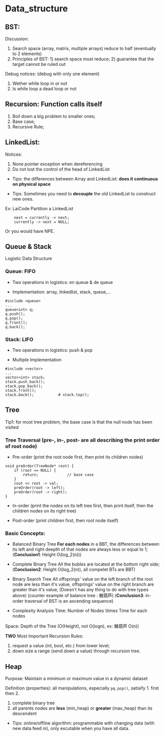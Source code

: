 #  Data_structure

## BST: 
Discussion:
1. Search space (array, matrix, multiple arrays) reduce to half (eventually to 2 elements)
2. Principles of BST: 1) search space must reduce; 2) guarantee that the target cannot be ruled out


Debug notices: (debug with only one element)
1. Wether while loop in or not
2. Is while loop a dead loop or not

## Recursion: Function calls itself
1. Boil down a big problem to smaller ones;
2. Base case;
3. Recursive Rule;

## LinkedList:

Notices:
1. None pointer exception when dereferencing
2. Do not lost the control of the head of LinkedList
* Tips: the differences between Array and LinkedList: __does it continuous on physical space__

* Tips: Sometimes you need to __decouple__ the old LinkedList to construct new ones. 

Ex: LaiCode Partition a LinkedList
```
    next = currently -> next;
    currently -> next = NULL;
```
Or you would have NPE.

## Queue & Stack
Logistic Data Structure

### Queue: FIFO
* Two operations in logistics: en queue & de queue

* Implementation: array, linkedlist, stack, queue,...
```
#include <queue>
...
queue<int> q;
q.push();
q.pop();
q.front();
q.back();
```

### Stack: LIFO
* Two operations in logistics: push & pop

* Multiple Implementation

```
#include <vector>
...
vector<int> stack;
stack.push_back();
stack.pop_back();
stack.front();
stack.back();           # stack.top();
```

## Tree
Tip1: for most tree problem, the base case is that the null node has been visited

### Tree Traversal (pre-, in-, post- are all describing the print order of __root node__)
* Pre-order (print the root node first, then print its children nodes)
```
void preOrder(TreeNode* root) {
    if (root == NULL) {
        return;             // base case
    }
    cout << root -> val;
    preOrder(root -> left);
    preOrder(root -> right);
}
```
* In-order (print the nodes on its left tree first, then print itself, then the children nodes on its right tree)

* Post-order (print children first, then root node itself)

### Basic Concepts:
* Balanced Binary Tree
__For each nodes__ in a BBT, the differences between its left and right deepth of that nodes are always less or equal to 1; (__Conclusion1__: Height  O(log_2(n)))

* Complete Binary Tree
All the bubles are located at the bottom right side; (__Conclusion2__: Height O(log_2(n)), all compelet BTs are BBT)

* Binary Search Tree
All offsprings' value on the left branch of the root node are less than it's value, offsprings' value on the right branch are greater than it's  value; (Doesn't has any thing to do with tree types above) (counter example of balance tree : 糖葫芦) (__Conclusion3__: in-order traversal of BST is an ascending sequence)

* Complexity Analysis
Time: Number of Nodes \times Time for each nodes

Space: Depth of the Tree (O(Height), not O(logn), ex: 糖葫芦 O(n))

__TWO__ Most Important Recursion Rules:
1. request a value (int, bool, etc.) from lower level;
2. down size a range (send down a value) through recursion tree.

## Heap
Purpose: Maintain a minimum or  maximum value in a dynamic dataset

Definition (properties): all manipulations, especially `pq.pop()`, satisify 1. first then 2.
1. complete binary tree
2. all parents nodes are __less__  (min_heap) or __greater__ (max_heap) than its descendent

* Tips: online/offline algorithm: programmable with changing data (with new data feed in), only excutable when you have all data.
